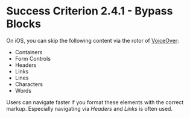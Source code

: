 # Success Criterion 2.4.1 - Bypass Blocks

On iOS, you can skip the following content via the rotor of [VoiceOver](https://appt.nl/kennisbank/hulpmiddelen/schermlezer/ios):

* Containers
* Form Controls
* Headers
* Links
* Lines
* Characters
* Words

Users can navigate faster if you format these elements with the correct markup. Especially navigating via _Headers_ and _Links_ is often used.
